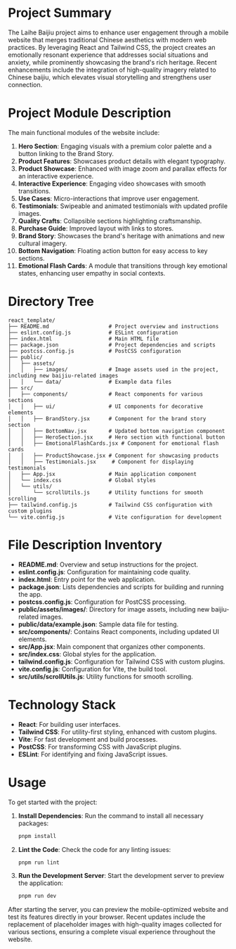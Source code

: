 # Project Summary
The Laihe Baijiu project aims to enhance user engagement through a mobile website that merges traditional Chinese aesthetics with modern web practices. By leveraging React and Tailwind CSS, the project creates an emotionally resonant experience that addresses social situations and anxiety, while prominently showcasing the brand's rich heritage. Recent enhancements include the integration of high-quality imagery related to Chinese baijiu, which elevates visual storytelling and strengthens user connection.

# Project Module Description
The main functional modules of the website include:

1. **Hero Section**: Engaging visuals with a premium color palette and a button linking to the Brand Story.
2. **Product Features**: Showcases product details with elegant typography.
3. **Product Showcase**: Enhanced with image zoom and parallax effects for an interactive experience.
4. **Interactive Experience**: Engaging video showcases with smooth transitions.
5. **Use Cases**: Micro-interactions that improve user engagement.
6. **Testimonials**: Swipeable and animated testimonials with updated profile images.
7. **Quality Crafts**: Collapsible sections highlighting craftsmanship.
8. **Purchase Guide**: Improved layout with links to stores.
9. **Brand Story**: Showcases the brand's heritage with animations and new cultural imagery.
10. **Bottom Navigation**: Floating action button for easy access to key sections.
11. **Emotional Flash Cards**: A module that transitions through key emotional states, enhancing user empathy in social contexts.

# Directory Tree
```
react_template/
├── README.md                   # Project overview and instructions
├── eslint.config.js            # ESLint configuration
├── index.html                  # Main HTML file
├── package.json                # Project dependencies and scripts
├── postcss.config.js           # PostCSS configuration
├── public/
│   ├── assets/
│   │   ├── images/             # Image assets used in the project, including new baijiu-related images
│   │   └── data/               # Example data files
├── src/
│   ├── components/             # React components for various sections
│   │   ├── ui/                 # UI components for decorative elements
│   │   ├── BrandStory.jsx      # Component for the brand story section
│   │   ├── BottomNav.jsx       # Updated bottom navigation component
│   │   ├── HeroSection.jsx     # Hero section with functional button
│   │   ├── EmotionalFlashCards.jsx # Component for emotional flash cards
│   │   ├── ProductShowcase.jsx # Component for showcasing products
│   │   ├── Testimonials.jsx     # Component for displaying testimonials
│   ├── App.jsx                 # Main application component
│   └── index.css               # Global styles
│   └── utils/
│       └── scrollUtils.js      # Utility functions for smooth scrolling
├── tailwind.config.js          # Tailwind CSS configuration with custom plugins
└── vite.config.js              # Vite configuration for development
```

# File Description Inventory
- **README.md**: Overview and setup instructions for the project.
- **eslint.config.js**: Configuration for maintaining code quality.
- **index.html**: Entry point for the web application.
- **package.json**: Lists dependencies and scripts for building and running the app.
- **postcss.config.js**: Configuration for PostCSS processing.
- **public/assets/images/**: Directory for image assets, including new baijiu-related images.
- **public/data/example.json**: Sample data file for testing.
- **src/components/**: Contains React components, including updated UI elements.
- **src/App.jsx**: Main component that organizes other components.
- **src/index.css**: Global styles for the application.
- **tailwind.config.js**: Configuration for Tailwind CSS with custom plugins.
- **vite.config.js**: Configuration for Vite, the build tool.
- **src/utils/scrollUtils.js**: Utility functions for smooth scrolling.

# Technology Stack
- **React**: For building user interfaces.
- **Tailwind CSS**: For utility-first styling, enhanced with custom plugins.
- **Vite**: For fast development and build processes.
- **PostCSS**: For transforming CSS with JavaScript plugins.
- **ESLint**: For identifying and fixing JavaScript issues.

# Usage
To get started with the project:

1. **Install Dependencies**: Run the command to install all necessary packages:
   ```bash
   pnpm install
   ```

2. **Lint the Code**: Check the code for any linting issues:
   ```bash
   pnpm run lint
   ```

3. **Run the Development Server**: Start the development server to preview the application:
   ```bash
   pnpm run dev
   ``` 

After starting the server, you can preview the mobile-optimized website and test its features directly in your browser. Recent updates include the replacement of placeholder images with high-quality images collected for various sections, ensuring a complete visual experience throughout the website.
